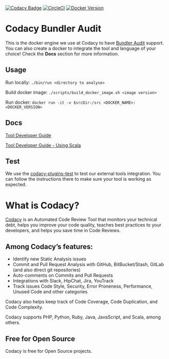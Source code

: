 [![Codacy Badge](https://api.codacy.com/project/badge/Grade/5e5139cf6a9e465a84b3d0fe424d9c3d)](https://www.codacy.com/app/Codacy/codacy-bundler-audit?utm_source=github.com&amp;utm_medium=referral&amp;utm_content=codacy/codacy-bundler-audit&amp;utm_campaign=Badge_Grade)
[![CircleCI](https://circleci.com/gh/codacy/codacy-bundler-audit.svg?style=svg)](https://circleci.com/gh/codacy/codacy-bundler-audit)
[![Docker Version](https://images.microbadger.com/badges/version/codacy/codacy-bundler-audit.svg)](https://microbadger.com/images/codacy/codacy-bundler-audit "Get your own version badge on microbadger.com")

# Codacy Bundler Audit

This is the docker engine we use at Codacy to have [Bundler Audit](https://github.com/rubysec/bundler-audit) support.
You can also create a docker to integrate the tool and language of your choice!
Check the **Docs** section for more information.

## Usage

Run locally:
`./bin/run <directory to analyse>`

Build docker image:
`./scripts/build_docker_image.sh <image version>`

Run docker:
`docker run -it -v $srcDir:/src <DOCKER_NAME>:<DOCKER_VERSION>`

## Docs

[Tool Developer Guide](https://support.codacy.com/hc/en-us/articles/207994725-Tool-Developer-Guide)

[Tool Developer Guide - Using Scala](https://support.codacy.com/hc/en-us/articles/207280379-Tool-Developer-Guide-Using-Scala)

## Test

We use the [codacy-plugins-test](https://github.com/codacy/codacy-plugins-test) to test our external tools integration.
You can follow the instructions there to make sure your tool is working as expected.

# What is Codacy?

[Codacy](https://www.codacy.com/) is an Automated Code Review Tool that monitors your technical debt, helps you improve your code quality, teaches best practices to your developers, and helps you save time in Code Reviews.

## Among Codacy’s features:

 - Identify new Static Analysis issues
 - Commit and Pull Request Analysis with GitHub, BitBucket/Stash, GitLab (and also direct git repositories)
 - Auto-comments on Commits and Pull Requests
 - Integrations with Slack, HipChat, Jira, YouTrack
 - Track issues Code Style, Security, Error Proneness, Performance, Unused Code and other categories

Codacy also helps keep track of Code Coverage, Code Duplication, and Code Complexity.

Codacy supports PHP, Python, Ruby, Java, JavaScript, and Scala, among others.

## Free for Open Source

Codacy is free for Open Source projects.
